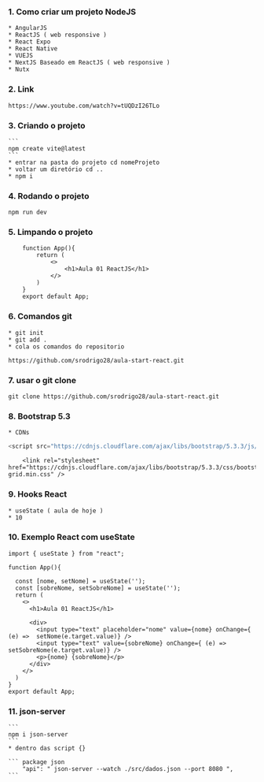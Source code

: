 ### 1. Como criar um projeto NodeJS
    * AngularJS
    * ReactJS ( web responsive )
    * React Expo
    * React Native
    * VUEJS
    * NextJS Baseado em ReactJS ( web responsive )
    * Nutx

### 2. Link
    https://www.youtube.com/watch?v=tUQDzI26TLo

### 3. Criando o projeto
    ```
    npm create vite@latest
    ```
    * entrar na pasta do projeto cd nomeProjeto
    * voltar um diretório cd ..
    * npm i

### 4. Rodando o projeto
    npm run dev

### 5. Limpando o projeto
```
    function App(){
        return (
            <>
                <h1>Aula 01 ReactJS</h1>
            </>
        )
    }
    export default App;
```

### 6. Comandos git
    * git init
    * git add .
    * cola os comandos do repositorio
```
https://github.com/srodrigo28/aula-start-react.git
```

### 7. usar o git clone
    git clone https://github.com/srodrigo28/aula-start-react.git

### 8. Bootstrap 5.3
    * CDNs
``` Javascript Bootstrap
<script src="https://cdnjs.cloudflare.com/ajax/libs/bootstrap/5.3.3/js/bootstrap.min.js" ></script>
```

```Bootstrap CSS   
    <link rel="stylesheet" href="https://cdnjs.cloudflare.com/ajax/libs/bootstrap/5.3.3/css/bootstrap-grid.min.css" />
```

### 9. Hooks React
    * useState ( aula de hoje )
    * 10

### 10. Exemplo React com useState
```
import { useState } from "react";

function App(){

  const [nome, setNome] = useState('');
  const [sobreNome, setSobreNome] = useState('');
  return (
    <>
      <h1>Aula 01 ReactJS</h1>

      <div>
        <input type="text" placeholder="nome" value={nome} onChange={ (e) =>  setNome(e.target.value)} />
        <input type="text" value={sobreNome} onChange={ (e) =>  setSobreNome(e.target.value)} />
        <p>{nome} {sobreNome}</p>
      </div>
    </>
  )
}
export default App;
```

### 11. json-server
    ```
    npm i json-server
    ```
    * dentro das script {}

    ``` package json
        "api": " json-server --watch ./src/dados.json --port 8080 ",
    ```